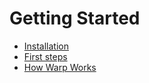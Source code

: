 # Getting Started

- [Installation](./installation.md)
- [First steps](./first-steps.md)
- [How Warp Works](./how-warp-works.md)
